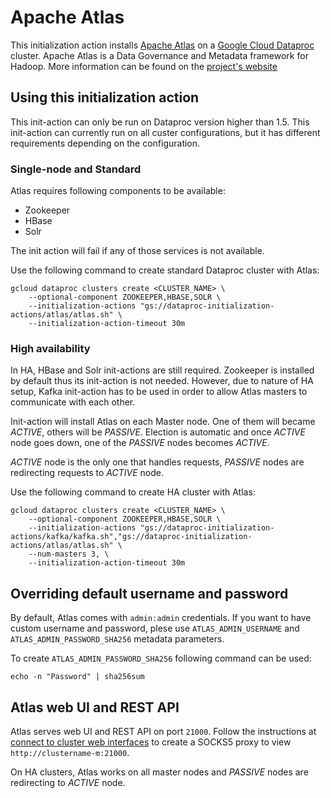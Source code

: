 # Apache Atlas

This initialization action installs [Apache Atlas](https://atlas.apache.org)
on a [Google Cloud Dataproc](https://cloud.google.com/dataproc) cluster.
Apache Atlas is a Data Governance and Metadata framework for Hadoop. More information can be found on the
[project's website](https://atlas.apache.org)

## Using this initialization action

This init-action can only be run on Dataproc version higher than 1.5. This init-action can currently run on all custer configurations, but it has different requirements depending on the configuration.

### Single-node and Standard

Atlas requires following components to be available:
* Zookeeper
* HBase
* Solr

The init action will fail if any of those services is not available.

Use the following command to create standard Dataproc cluster with Atlas:
```
gcloud dataproc clusters create <CLUSTER_NAME> \
    --optional-component ZOOKEEPER,HBASE,SOLR \
    --initialization-actions "gs://dataproc-initialization-actions/atlas/atlas.sh" \
    --initialization-action-timeout 30m 
```

### High availability

In HA, HBase and Solr init-actions are still required. Zookeeper is installed by default thus its init-action is not needed. 
However, due to nature of HA setup, Kafka init-action has to be used in order to allow Atlas masters to communicate 
with each other.

Init-action will install Atlas on each Master node. One of them will became _ACTIVE_, others will be _PASSIVE_. 
Election is automatic and once _ACTIVE_ node goes down, one of the _PASSIVE_ nodes becomes _ACTIVE_. 

_ACTIVE_ node is the only one that handles requests, _PASSIVE_ nodes are redirecting requests to _ACTIVE_ node.

Use the following command to create HA cluster with Atlas:
```
gcloud dataproc clusters create <CLUSTER_NAME> \
    --optional-component ZOOKEEPER,HBASE,SOLR \
    --initialization-actions "gs://dataproc-initialization-actions/kafka/kafka.sh","gs://dataproc-initialization-actions/atlas/atlas.sh" \
    --num-masters 3, \
    --initialization-action-timeout 30m 
```

## Overriding default username and password

By default, Atlas comes with `admin:admin` credentials. If you want to have custom username and password,
plese use `ATLAS_ADMIN_USERNAME` and `ATLAS_ADMIN_PASSWORD_SHA256` metadata parameters.

To create `ATLAS_ADMIN_PASSWORD_SHA256` following command can be used:
 
 `echo -n "Password" | sha256sum`
 

## Atlas web UI and REST API

Atlas serves web UI and REST API on port `21000`. Follow the instructions at [connect to cluster web interfaces](https://cloud.google.com/dataproc/docs/concepts/accessing/cluster-web-interfaces) 
to create a SOCKS5 proxy to view `http://clustername-m:21000`.
 
On HA clusters, Atlas works on all master nodes and _PASSIVE_ nodes are redirecting to _ACTIVE_ node.
 
